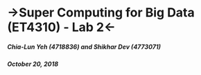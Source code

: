 # ->Super Computing for Big Data (ET4310) - Lab 2<- 
##### Chia-Lun Yeh (4718836) and Shikhar Dev (4773071)
##### October 20, 2018
